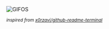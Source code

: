 <div align="justify">
<picture>
    <source media="(prefers-color-scheme: dark)" srcset="https://i.ibb.co/X1DH6dT/output-gif.gif">
    <source media="(prefers-color-scheme: light)" srcset="https://i.ibb.co/X1DH6dT/output-gif.gif">
    <img alt="GIFOS" src="https://i.ibb.co/X1DH6dT/output-gif.gif">
</picture>

<sub><i>inspired from [x0rzavi/github-readme-terminal](https://github.com/x0rzavi/github-readme-terminal)</i></sub>

</div>

<!-- Image deletion URL: https://ibb.co/Z5S9vwC/9794e30d9f7217e5d8cfce137101f549 -->